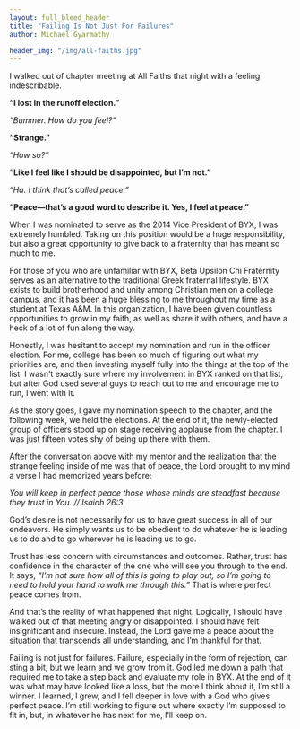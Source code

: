 ```yaml
---
layout: full_bleed_header
title: "Failing Is Not Just For Failures"
author: Michael Gyarmathy

header_img: "/img/all-faiths.jpg"
---
```


I walked out of chapter meeting at All Faiths that night with a feeling indescribable.

**“I lost in the runoff election.”**

*“Bummer. How do you feel?”*

**“Strange.”**

*“How so?”*

**“Like I feel like I should be disappointed, but I’m not.”**

*“Ha. I think that’s called peace.”*

**“Peace—that’s a good word to describe it. Yes, I feel at peace.”**

When I was nominated to serve as the 2014 Vice President of BYX, I was extremely humbled. Taking on this position would be a huge responsibility, but also a great opportunity to give back to a fraternity that has meant so much to me.

For those of you who are unfamiliar with BYX, Beta Upsilon Chi Fraternity serves as an alternative to the traditional Greek fraternal lifestyle. BYX exists to build brotherhood and unity among Christian men on a college campus, and it has been a huge blessing to me throughout my time as a student at Texas A&M. In this organization, I have been given countless opportunities to grow in my faith, as well as share it with others, and have a heck of a lot of fun along the way.

Honestly, I was hesitant to accept my nomination and run in the officer election. For me, college has been so much of figuring out what my priorities are, and then investing myself fully into the things at the top of the list. I wasn't exactly sure where my involvement in BYX ranked on that list, but after God used several guys to reach out to me and encourage me to run, I went with it.

As the story goes, I gave my nomination speech to the chapter, and the following week, we held the elections. At the end of it, the newly-elected group of officers stood up on stage receiving applause from the chapter. I was just fifteen votes shy of being up there with them.

After the conversation above with my mentor and the realization that the strange feeling inside of me was that of peace, the Lord brought to my mind a verse I had memorized years before:

*You will keep in perfect peace those whose minds are steadfast because they trust in You. // Isaiah 26:3*

God’s desire is not necessarily for us to have great success in all of our endeavors. He simply wants us to be obedient to do whatever he is leading us to do and to go wherever he is leading us to go.

Trust has less concern with circumstances and outcomes. Rather, trust has confidence in the character of the one who will see you through to the end. It says, *“I’m not sure how all of this is going to play out, so I’m going to need to hold your hand to walk me through this.”* That is where perfect peace comes from.

And that’s the reality of what happened that night. Logically, I should have walked out of that meeting angry or disappointed. I should have felt insignificant and insecure. Instead, the Lord gave me a peace about the situation that transcends all understanding, and I’m thankful for that.

Failing is not just for failures. Failure, especially in the form of rejection, can sting a bit, but we learn and we grow from it. God led me down a path that required me to take a step back and evaluate my role in BYX. At the end of it was what may have looked like a loss, but the more I think about it, I’m still a winner. I learned, I grew, and I fell deeper in love with a God who gives perfect peace. I’m still working to figure out where exactly I’m supposed to fit in, but, in whatever he has next for me, I’ll keep on.
